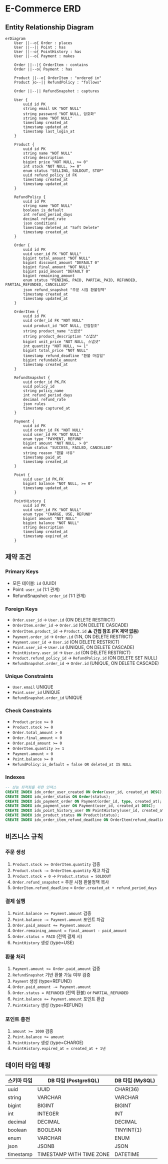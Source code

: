 # E-Commerce ERD

## Entity Relationship Diagram

```mermaid
erDiagram
    User ||--o{ Order : places
    User ||--|| Point : has
    User ||--o{ PointHistory : has
    User ||--o{ Payment : makes
    
    Order ||--|{ OrderItem : contains
    Order ||--o{ Payment : has
    
    Product ||--o{ OrderItem : "ordered in"
    Product }o--|| RefundPolicy : "follows"
    
    Order ||--|| RefundSnapshot : captures
    
    User {
        uuid id PK
        string email UK "NOT NULL"
        string password "NOT NULL, 암호화"
        string name "NOT NULL"
        timestamp created_at
        timestamp updated_at
        timestamp last_login_at
    }
    
    Product {
        uuid id PK
        string name "NOT NULL"
        string description
        bigint price "NOT NULL, >= 0"
        int stock "NOT NULL, >= 0"
        enum status "SELLING, SOLDOUT, STOP"
        uuid refund_policy_id FK
        timestamp created_at
        timestamp updated_at
    }
    
    RefundPolicy {
        uuid id PK
        string name "NOT NULL"
        boolean is_default
        int refund_period_days
        decimal refund_rate
        json conditions
        timestamp deleted_at "Soft Delete"
        timestamp created_at
    }
    
    Order {
        uuid id PK
        uuid user_id FK "NOT NULL"
        bigint total_amount "NOT NULL"
        bigint discount_amount "DEFAULT 0"
        bigint final_amount "NOT NULL"
        bigint paid_amount "DEFAULT 0"
        bigint remaining_amount
        enum status "PENDING, PAID, PARTIAL_PAID, REFUNDED, PARTIAL_REFUNDED, CANCELLED"
        json refund_snapshot "주문 시점 환불정책"
        timestamp created_at
        timestamp updated_at
    }
    
    OrderItem {
        uuid id PK
        uuid order_id FK "NOT NULL"
        uuid product_id "NOT NULL, 간접참조"
        string product_name "스냅샷"
        string product_description "스냅샷"
        bigint unit_price "NOT NULL, 스냅샷"
        int quantity "NOT NULL, >= 1"
        bigint total_price "NOT NULL"
        timestamp refund_deadline "환불 마감일"
        bigint refundable_amount
        timestamp created_at
    }
    
    RefundSnapshot {
        uuid order_id PK,FK
        uuid policy_id
        string policy_name
        int refund_period_days
        decimal refund_rate
        json rules
        timestamp captured_at
    }
    
    Payment {
        uuid id PK
        uuid order_id FK "NOT NULL"
        uuid user_id FK "NOT NULL"
        enum type "PAYMENT, REFUND"
        bigint amount "NOT NULL, > 0"
        enum status "SUCCESS, FAILED, CANCELLED"
        string reason "환불 사유"
        timestamp paid_at
        timestamp created_at
    }
    
    Point {
        uuid user_id PK,FK
        bigint balance "NOT NULL, >= 0"
        timestamp updated_at
    }
    
    PointHistory {
        uuid id PK
        uuid user_id FK "NOT NULL"
        enum type "CHARGE, USE, REFUND"
        bigint amount "NOT NULL"
        bigint balance "NOT NULL"
        string description
        timestamp created_at
        timestamp expired_at
    }
```

## 제약 조건

### Primary Keys
- 모든 테이블: `id` (UUID)
- Point: `user_id` (1:1 관계)
- RefundSnapshot: `order_id` (1:1 관계)

### Foreign Keys
- `Order.user_id` → `User.id` (ON DELETE RESTRICT)
- `OrderItem.order_id` → `Order.id` (ON DELETE CASCADE)
- `OrderItem.product_id` → `Product.id` ⚠️ **간접 참조 (FK 제약 없음)**
- `Payment.order_id` → `Order.id` (1:N, ON DELETE RESTRICT)
- `Payment.user_id` → `User.id` (ON DELETE RESTRICT)
- `Point.user_id` → `User.id` (UNIQUE, ON DELETE CASCADE)
- `PointHistory.user_id` → `User.id` (ON DELETE RESTRICT)
- `Product.refund_policy_id` → `RefundPolicy.id` (ON DELETE SET NULL)
- `RefundSnapshot.order_id` → `Order.id` (UNIQUE, ON DELETE CASCADE)

### Unique Constraints
- `User.email` UNIQUE
- `Point.user_id` UNIQUE
- `RefundSnapshot.order_id` UNIQUE

### Check Constraints
- `Product.price >= 0`
- `Product.stock >= 0`
- `Order.total_amount > 0`
- `Order.final_amount > 0`
- `Order.paid_amount >= 0`
- `OrderItem.quantity >= 1`
- `Payment.amount > 0`
- `Point.balance >= 0`
- `RefundPolicy`: `is_default = false OR deleted_at IS NULL`

### Indexes
```sql
-- 성능 최적화를 위한 인덱스
CREATE INDEX idx_order_user_created ON Order(user_id, created_at DESC);
CREATE INDEX idx_order_status ON Order(status);
CREATE INDEX idx_payment_order ON Payment(order_id, type, created_at);
CREATE INDEX idx_payment_user ON Payment(user_id, created_at DESC);
CREATE INDEX idx_point_history_user ON PointHistory(user_id, created_at DESC);
CREATE INDEX idx_product_status ON Product(status);
CREATE INDEX idx_order_item_refund_deadline ON OrderItem(refund_deadline) WHERE refundable_amount > 0;
```

## 비즈니스 규칙

### 주문 생성
1. `Product.stock >= OrderItem.quantity` 검증
2. `Product.stock -= OrderItem.quantity` 재고 차감
3. `Product.stock = 0` → `Product.status = SOLDOUT`
4. `Order.refund_snapshot` = 주문 시점 환불정책 복사
5. `OrderItem.refund_deadline` = `Order.created_at + refund_period_days`

### 결제 실행
1. `Point.balance >= Payment.amount` 검증
2. `Point.balance -= Payment.amount` 포인트 차감
3. `Order.paid_amount += Payment.amount`
4. `Order.remaining_amount = final_amount - paid_amount`
5. `Order.status = PAID` (전액 결제 시)
6. `PointHistory` 생성 (type=USE)

### 환불 처리
1. `Payment.amount <= Order.paid_amount` 검증
2. `RefundSnapshot` 기반 환불 가능 여부 검증
3. `Payment` 생성 (type=REFUND)
4. `Order.paid_amount -= Payment.amount`
5. `Order.status = REFUNDED` (전액 환불) or `PARTIAL_REFUNDED`
6. `Point.balance += Payment.amount` 포인트 환급
7. `PointHistory` 생성 (type=REFUND)

### 포인트 충전
1. `amount >= 1000` 검증
2. `Point.balance += amount`
3. `PointHistory` 생성 (type=CHARGE)
4. `PointHistory.expired_at = created_at + 1년`

## 데이터 타입 매핑

| 스키마 타입 | DB 타입 (PostgreSQL) | DB 타입 (MySQL) |
|------------|---------------------|-----------------|
| uuid | UUID | CHAR(36) |
| string | VARCHAR | VARCHAR |
| bigint | BIGINT | BIGINT |
| int | INTEGER | INT |
| decimal | DECIMAL | DECIMAL |
| boolean | BOOLEAN | TINYINT(1) |
| enum | VARCHAR | ENUM |
| json | JSONB | JSON |
| timestamp | TIMESTAMP WITH TIME ZONE | DATETIME |
